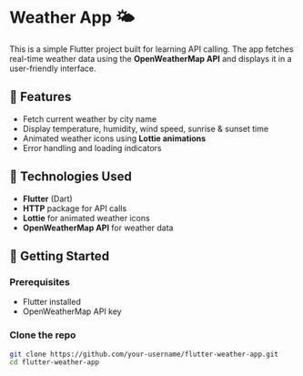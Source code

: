 # Weather App 🌤️

This is a simple Flutter project built for learning API calling. The app fetches real-time weather data using the **OpenWeatherMap API** and displays it in a user-friendly interface.

## 📱 Features

- Fetch current weather by city name
- Display temperature, humidity, wind speed, sunrise & sunset time
- Animated weather icons using **Lottie animations**
- Error handling and loading indicators

## 🔧 Technologies Used

- **Flutter** (Dart)
- **HTTP** package for API calls
- **Lottie** for animated weather icons
- **OpenWeatherMap API** for weather data


## 🚀 Getting Started

### Prerequisites

- Flutter installed
- OpenWeatherMap API key

### Clone the repo

```bash
git clone https://github.com/your-username/flutter-weather-app.git
cd flutter-weather-app
